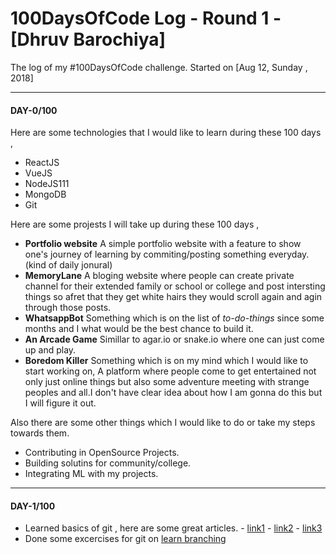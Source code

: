 # 100DaysOfCode Log - Round 1 - [Dhruv Barochiya]

The log of my #100DaysOfCode challenge. Started on [Aug 12, Sunday , 2018]

---

#### DAY-0/100
Here are some technologies that I would like to learn during these 100 days , 
- ReactJS
- VueJS
- NodeJS111
- MongoDB
- Git

Here are some projests I will take up during these 100 days ,
- **Portfolio website** 
A simple portfolio website with a feature to show one's journey of learning by commiting/posting something everyday.(kind of daily jonural)   
- **MemoryLane** 
A bloging website where people can create private channel for their extended family or school or college and post intersting things so afret that they get white hairs they would scroll again and agin through those posts.
- **WhatsappBot**
Something which is on the list of *to-do-things* since some months and I what would be the best chance to build it.
- **An Arcade Game**
Simillar to agar.io or snake.io where one can just come up and play.
- **Boredom Killer**
Something which is on my mind which I would like to start working on, A platform where people come to get entertained not only just online things but also some adventure meeting with strange peoples and all.I don't have clear idea about how I am gonna do this but I will figure it out.

Also there are some other things which I would like to do or take my steps towards them.
- Contributing in OpenSource Projects.
- Building solutins for community/college.
- Integrating ML with my projects.

---

#### DAY-1/100
- Learned basics of git , here are some great articles.
        - [link1](https://medium.com/@francesco.agnoletto/how-to-not-f-up-your-local-files-with-git-part-1-e0756c88fd3c)
        - [link2](https://medium.com/@francesco.agnoletto/how-to-not-f-up-your-local-files-with-git-part-2-fc4e243be02a)
        - [link3](https://medium.com/chingu/how-to-not-f-up-your-local-files-with-git-part-3-bf03b27b6e64)
- Done some excercises for git on [learn branching](https://learngitbranching.js.org)
